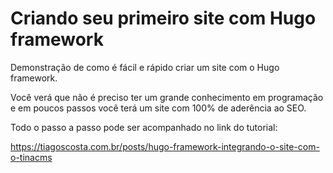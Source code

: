 # Criando seu primeiro site com Hugo framework

Demonstração de como é fácil e rápido criar um site com o Hugo framework.

Você verá que não é preciso ter um grande conhecimento em programação e em poucos passos você terá um site com 100% de aderência ao SEO.

Todo o passo a passo pode ser acompanhado no link do tutorial:

https://tiagoscosta.com.br/posts/hugo-framework-integrando-o-site-com-o-tinacms
